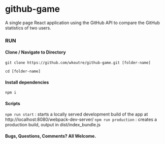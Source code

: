 # github-game

A single page React application using the GitHub API to compare the GitHub statistics of two users.

### RUN

#### Clone / Navigate to Directory
```git clone https://github.com/wkoutre/github-game.git [folder-name]```

```cd [folder-name]```

#### Install dependencies
```npm i ```

 #### Scripts
 ```npm run start``` : starts a locally served development build of the app at http://localhost:8080/webpack-dev-server/
 ```npm run production``` : creates a production build, output in dist/index_bundle.js
 

#### Bugs, Questions, Comments? All Welcome. 
